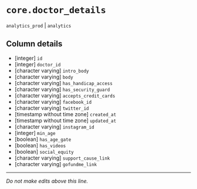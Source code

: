 # `core.doctor_details`
`analytics_prod` | `analytics`

## Column details
* [integer]   `id`
* [integer]   `doctor_id`
* [character varying] `intro_body`
* [character varying] `body`
* [character varying] `has_handicap_access`
* [character varying] `has_security_guard`
* [character varying] `accepts_credit_cards`
* [character varying] `facebook_id`
* [character varying] `twitter_id`
* [timestamp without time zone] `created_at`
* [timestamp without time zone] `updated_at`
* [character varying] `instagram_id`
* [integer]   `min_age`
* [boolean]   `has_age_gate`
* [boolean]   `has_videos`
* [boolean]   `social_equity`
* [character varying] `support_cause_link`
* [character varying] `gofundme_link`

-------------------------------------------------------------------------------
*Do not make edits above this line.*
